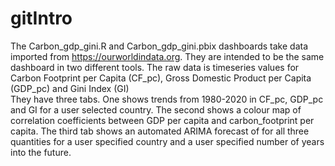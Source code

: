 # gitIntro
The Carbon_gdp_gini.R and Carbon_gdp_gini.pbix dashboards take data imported from https://ourworldindata.org.
They are intended to be the same dashboard in two different tools.
The raw data is timeseries values for Carbon Footprint per Capita (CF_pc), Gross Domestic Product per Capita (GDP_pc) and Gini Index (GI)  
They have three tabs.
One shows trends from 1980-2020 in CF_pc, GDP_pc and GI for a user selected country. 
The second shows a colour map of correlation coefficients between GDP per capita and carbon_footprint per capita.
The third tab shows an automated ARIMA forecast of for all three quantities for a user specified country and a user specified number of years into the future. 
